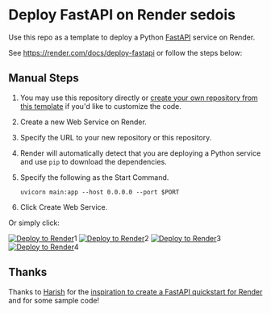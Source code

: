 # Deploy FastAPI on Render sedois

Use this repo as a template to deploy a Python [FastAPI](https://fastapi.tiangolo.com) service on Render.

See https://render.com/docs/deploy-fastapi or follow the steps below:

## Manual Steps

1. You may use this repository directly or [create your own repository from this template](https://github.com/render-examples/fastapi/generate) if you'd like to customize the code.
2. Create a new Web Service on Render.
3. Specify the URL to your new repository or this repository.
4. Render will automatically detect that you are deploying a Python service and use `pip` to download the dependencies.
5. Specify the following as the Start Command.

    ```shell
    uvicorn main:app --host 0.0.0.0 --port $PORT
    ```

6. Click Create Web Service.

Or simply click:

[![Deploy to Render](https://render.com/images/deploy-to-render-button.svg)](https://render.com/deploy?repo=https://github.com/render-examples/fastapi)1
[![Deploy to Render](https://render.com/images/deploy-to-render-button.svg)](https://render.com/deploy?repo=https://github.com/render-examples/fastapi)2
[![Deploy to Render](https://render.com/images/deploy-to-render-button.svg)](https://render.com/deploy?repo=https://github.com/render-examples/fastapi)3
[![Deploy to Render](https://render.com/images/deploy-to-render-button.svg)](https://render.com/deploy?repo=https://github.com/render-examples/fastapi)4


## Thanks

Thanks to [Harish](https://harishgarg.com) for the [inspiration to create a FastAPI quickstart for Render](https://twitter.com/harishkgarg/status/1435084018677010434) and for some sample code!
